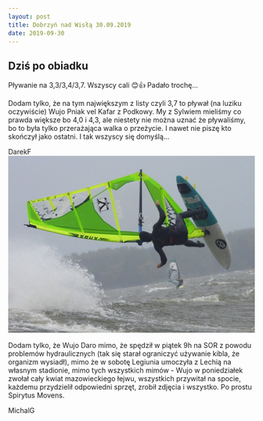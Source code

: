 ```yaml
---
layout: post
title: Dobrzyń nad Wisłą 30.09.2019
date: 2019-09-30
---
```


## Dziś po obiadku  
Pływanie na 3,3/3,4/3,7. Wszyscy cali 😊👍 Padało trochę...  

Dodam tylko, że na tym największym z listy czyli 3,7 to pływał (na luziku oczywiście) Wujo Pniak vel Kafar z Podkowy.
My z Sylwiem mieliśmy co prawda większe bo 4,0 i 4,3, ale niestety nie można uznać że pływaliśmy, bo to była tylko przerażająca walka o przeżycie.
I nawet nie piszę kto skończył jako ostatni. I tak wszyscy się domyślą...  

DarekF  
![Dziś po obiadku](https://raw.githubusercontent.com/naspocie/blog/master/images/2019-09-30-Dobrzyn/2019-09-30-Dobrzyn.jpg "Dziś po obiadku")  

Dodam tylko, że Wujo Daro mimo, że spędził w piątek 9h na SOR z powodu 
problemów hydraulicznych (tak się starał ograniczyć używanie kibla, że 
organizm wysiadł), mimo że w sobotę Legiunia umoczyła z Lechią na 
własnym stadionie, mimo tych wszystkich mimów - Wujo w poniedziałek 
zwołał cały kwiat mazowieckiego łejwu, wszystkich przywitał na spocie, 
każdemu przydzielił odpowiedni sprzęt, zrobił zdjęcia i wszystko. Po 
prostu Spirytus Movens.  

MichalG  